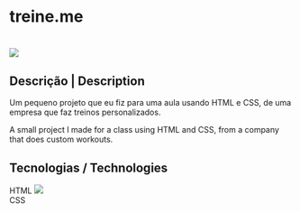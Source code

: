 <h1>treine.me<h1>
<img src="https://github.com/gustavosd7/treine.me/assets/127472686/fc764c43-df41-4ade-b1ff-027f7270ebeb">

<h2>Descrição | Description</h2>

Um pequeno projeto que eu fiz para uma aula usando HTML e CSS, de uma empresa que faz treinos personalizados.

A small project I made for a class using HTML and CSS, from a company that does custom workouts.

<h2>Tecnologias / Technologies</h2>
HTML <img src="https://upload.wikimedia.org/wikipedia/commons/thumb/6/61/HTML5_logo_and_wordmark.svg/2048px-HTML5_logo_and_wordmark.svg.png"> <br>
CSS
